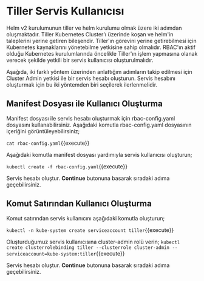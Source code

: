 # Tiller Servis Kullanıcısı

Helm v2 kurulumunun tiller ve helm kurulumu olmak üzere iki adımdan oluşmaktadır. Tiller Kubernetes Cluster'ı üzerinde koşan ve helm'in taleplerini yerine getiren bileşendir. Tiller'ın görevini yerine getirebilmesi için Kubernetes kaynaklarını yönetebilme yetkisine sahip olmalıdır. RBAC'ın aktif olduğu Kubernetes kurulumlarında öncelikle Tiller'ın işlem yapmasına olanak verecek şekilde yetkili bir servis kullanıcısı oluşturulmalıdır.

Aşağıda, iki farklı yöntem üzerinden anlattığım adımların takip edilmesi için Cluster Admin yetkisi ile bir servis hesabı oluşturun. Servis hesabını oluşturmak için bu iki yöntemden biri seçilerek ilerlenmelidir.

## Manifest Dosyası ile Kullanıcı Oluşturma

Manifest dosyası ile servis hesabı oluşturmak için rbac-config.yaml dosyasını kullanabilirsiniz. Aşağıdaki komutla rbac-config.yaml dosyasının içeriğini görüntüleyebilirsiniz;

`cat rbac-config.yaml`{{execute}}

Aşağıdaki komutla manifest dosyası yardımıyla servis kullanıcısı oluşturun;

`kubectl create -f rbac-config.yaml`{{execute}}

Servis hesabı oluştur. **Continue** butonuna basarak sıradaki adıma geçebilirsiniz.

## Komut Satırından Kullanıcı Oluşturma

Komut satırından servis kullanıcını aşağıdaki komutla oluşturun;

`kubectl -n kube-system create serviceaccount tiller`{{execute}}

Oluşturduğumuz servis kullanıcısına cluster-admin rolü verin;
`kubectl create clusterrolebinding tiller --clusterrole cluster-admin --serviceaccount=kube-system:tiller`{{execute}}

Servis hesabı oluştur. **Continue** butonuna basarak sıradaki adıma geçebilirsiniz.
